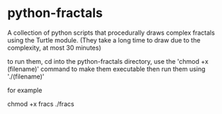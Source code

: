 # python-fractals
A collection of python scripts that procedurally draws complex fractals using the Turtle module. (They take a long time to draw due to the complexity, at most 30 minutes)

to run them, cd into the python-fractals directory,
use the 'chmod +x (filename)' command to make them executable
then run them using './(filename)'

for example

chmod +x fracs
./fracs
